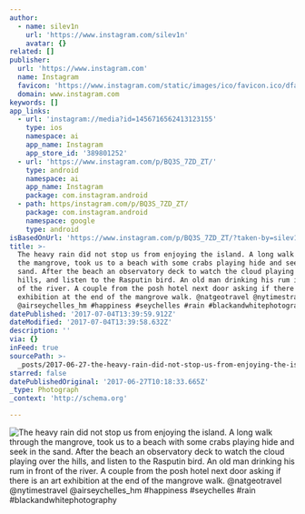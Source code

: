 ```yaml
---
author:
  - name: silev1n
    url: 'https://www.instagram.com/silev1n'
    avatar: {}
related: []
publisher:
  url: 'https://www.instagram.com'
  name: Instagram
  favicon: 'https://www.instagram.com/static/images/ico/favicon.ico/dfa85bb1fd63.ico'
  domain: www.instagram.com
keywords: []
app_links:
  - url: 'instagram://media?id=1456716562413123155'
    type: ios
    namespace: ai
    app_name: Instagram
    app_store_id: '389801252'
  - url: 'https://www.instagram.com/p/BQ3S_7ZD_ZT/'
    type: android
    namespace: ai
    app_name: Instagram
    package: com.instagram.android
  - path: https/instagram.com/p/BQ3S_7ZD_ZT/
    package: com.instagram.android
    namespace: google
    type: android
isBasedOnUrl: 'https://www.instagram.com/p/BQ3S_7ZD_ZT/?taken-by=silev1n'
title: >-
  The heavy rain did not stop us from enjoying the island. A long walk through
  the mangrove, took us to a beach with some crabs playing hide and seek in the
  sand. After the beach an observatory deck to watch the cloud playing over the
  hills, and listen to the Rasputin bird. An old man drinking his rum in front
  of the river. A couple from the posh hotel next door asking if there is an art
  exhibition at the end of the mangrove walk. @natgeotravel @nytimestravel
  @airseychelles_hm #happiness #seychelles #rain #blackandwhitephotography
datePublished: '2017-07-04T13:39:59.912Z'
dateModified: '2017-07-04T13:39:58.632Z'
description: ''
via: {}
inFeed: true
sourcePath: >-
  _posts/2017-06-27-the-heavy-rain-did-not-stop-us-from-enjoying-the-island-a-l.md
starred: false
datePublishedOriginal: '2017-06-27T10:18:33.665Z'
_type: Photograph
_context: 'http://schema.org'

---
```

![The heavy rain did not stop us from enjoying the island. A long walk through the mangrove, took us to a beach with some crabs playing hide and seek in the sand. After the beach an observatory deck to watch the cloud playing over the hills, and listen to the Rasputin bird. An old man drinking his rum in front of the river. A couple from the posh hotel next door asking if there is an art exhibition at the end of the mangrove walk. @natgeotravel @nytimestravel @airseychelles_hm #happiness #seychelles #rain #blackandwhitephotography](https://scontent.cdninstagram.com/t51.2885-15/s640x640/sh0.08/e35/16908188_1115954231846549_1650555111514046464_n.jpg)
